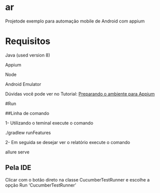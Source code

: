 # ar
Projetode exemplo para automação mobile de Android com appium

# Requisitos 

Java (used version 8)

Appium

Node

Android Emulator

Dúvidas você pode ver no Tutorial: 
 <a href=“https://medium.com/@marina.s.viana/preparando-o-ambiente-para-appium-e663f04af8f2“>Preparando o ambiente para Appium</a>

#Run

##Linha de comando

1- Utilizando o teminal execute o comando 

./gradlew runFeatures 

2- Em seguida se desejar ver o relatório execute o comando

allure serve

## Pela IDE
Clicar com o botão direto na classe CucumberTestRunner e escolhe a opção Run ‘CucumberTestRunner’

